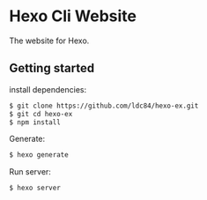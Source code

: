 # Hexo Cli Website

The website for Hexo.

## Getting started
install dependencies:
```bash
$ git clone https://github.com/ldc84/hexo-ex.git
$ git cd hexo-ex
$ npm install
```
Generate:
```bash
$ hexo generate
```
Run server:
```bash
$ hexo server
```
